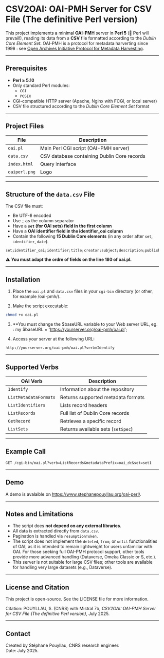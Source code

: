 # CSV2OAI: OAI-PMH Server for CSV File (The definitive Perl version)

This project implements a minimal **OAI-PMH** server in **Perl 5** (🐪 Perl will prevail!), reading its data from a **CSV** file formatted according to the _Dublin Core Element Set_. OAI-PMH is a protocol for metadata harverting since 1999 : see [Open Archives Initiative Protocol for Metadata Harvesting](https://www.openarchives.org/pmh/).

---

## Prerequisites

- **Perl ≥ 5.10**
- Only standard Perl modules:
  - `CGI`
  - `POSIX`
- CGI-compatible HTTP server (Apache, Nginx with FCGI, or local server)
- CSV file structured according to the _Dublin Core Element Set_ format

---

## Project Files

| File         | Description |
|--------------|-------------|
| `oai.pl`     | Main Perl CGI script (OAI-PMH server) |
| `data.csv`   | CSV database containing Dublin Core records |
| `index.html` | Query interface |
| `oaiperl.png`| Logo |

---

## Structure of the `data.csv` File

The CSV file must:

- Be UTF-8 encoded
- Use `;` as the column separator
- Have a **`set` (for OAI sets) field in the first column**
- Have a **OAI identifier field in the identifier_oai column**
- Contain the following **15 Dublin Core elements** (in any order after `set`, `identifier`, `date`):

```csv
set;identifier_oai;identifier;title;creator;subject;description;publisher;date;type;format;language;coverage;rights;relation;
```

:warning: **You must adapt the ordre of fields on the line 180 of oai.pl.**

---

## Installation

1. Place the `oai.pl` and `data.csv` files in your `cgi-bin` directory (or other, for example /oai-pmh/).

2. Make the script executable:

```bash
chmod +x oai.pl
```

3. **You must change the $baseURL variable to your Web server URL, eg. : my $baseURL = 'https://yourserver.org/oai-pmh/oai.pl';

4. Access your server at the following URL:

```
http://yourserver.org/oai-pmh/oai.pl?verb=Identify
```

---

## Supported Verbs

| OAI Verb           | Description |
|--------------------|-------------|
| `Identify`         | Information about the repository |
| `ListMetadataFormats` | Returns supported metadata formats |
| `ListIdentifiers`      | Lists record headers |
| `ListRecords`          | Full list of Dublin Core records |
| `GetRecord`            | Retrieves a specific record |
| `ListSets`             | Returns available sets (`setSpec`) |

---

## Example Call

```http
GET /cgi-bin/oai.pl?verb=ListRecords&metadataPrefix=oai_dc&set=set1
```

---

## Demo

A demo is avalaible on <a href="https://www.stephanepouyllau.org/oai-perl/">https://www.stephanepouyllau.org/oai-perl/</a>.

---

## Notes and Limitations

- The script does **not depend on any external libraries**.
- All data is extracted directly from `data.csv`.
- Pagination is handled via `resumptionToken`.
- The script does not implement the `deleted`, `from`, or `until` functionalities of OAI, as it is intended to remain lightweight for users unfamiliar with OAI. For those seeking full OAI-PMH protocol support, other tools provide more advanced handling (Dataverse, Omeka Classic or S, etc.).
- This server is not suitable for large CSV files; other tools are available for handling very large datasets (e.g., Dataverse).

---

## License and Citation

This project is open-source. See the LICENSE file for more information.

Citation: POUYLLAU, S. (CNRS) with Mistral 7b, _CSV2OAI: OAI-PMH Server for CSV File (The definitive Perl version)_, July 2025.

---

## Contact

Created by Stéphane Pouyllau, CNRS research engineer.  
Date: July 2025.